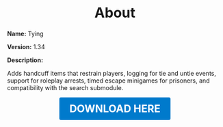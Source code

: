<h1 style="text-align:center; font-size:2rem; font-weight:bold;">About</h1>

**Name:**
Tying

**Version:**
1.34

**Description:**

Adds handcuff items that restrain players, logging for tie and untie events, support for roleplay arrests, timed escape minigames for prisoners, and compatibility with the search submodule.




<p align="center"><a href="https://github.com/LiliaFramework/Modules/raw/refs/heads/gh-pages/tying.zip" style="display:inline-block;padding:12px 24px;font-size:1.5rem;font-weight:bold;text-decoration:none;color:#fff;background-color:var(--md-primary-fg-color,#007acc);border-radius:4px;">DOWNLOAD HERE</a></p>